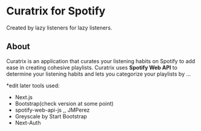 # Curatrix for Spotify
Created by lazy listeners for lazy listeners.

## About
Curatrix is an application that curates your listening habits on Spotify to add ease in creating cohesive playlists.
Curatrix uses **Spotify Web API** to determine your listening habits and lets you categorize your playlists by ...

*edit later
tools used:
* Next.js
* Bootstrap(check version at some point)
* spotify-web-api-js ,, JMPerez
* Greyscale by Start Bootstrap
* Next-Auth
